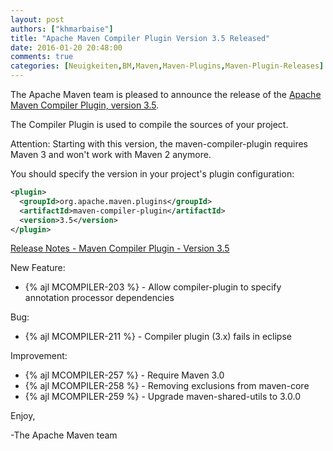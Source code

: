 ```yaml
---
layout: post
authors: ["khmarbaise"]
title: "Apache Maven Compiler Plugin Version 3.5 Released"
date: 2016-01-20 20:48:00
comments: true
categories: [Neuigkeiten,BM,Maven,Maven-Plugins,Maven-Plugin-Releases]
---
```

The Apache Maven team is pleased to announce the release of the 
[Apache Maven Compiler Plugin, version 3.5](http://maven.apache.org/plugins/maven-compiler-plugin/).

The Compiler Plugin is used to compile the sources of your project. 

Attention: Starting with this version, the maven-compiler-plugin requires
Maven 3 and won't work with Maven 2 anymore.


You should specify the version in your project's plugin configuration:

``` xml
<plugin>
  <groupId>org.apache.maven.plugins</groupId>
  <artifactId>maven-compiler-plugin</artifactId>
  <version>3.5</version>
</plugin>
```

<!-- more -->

[Release Notes - Maven Compiler Plugin - Version 3.5](https://issues.apache.org/jira/secure/ReleaseNote.jspa?projectId=12317225&amp;version=12330435)

New Feature:

 * {% ajl MCOMPILER-203 %} -  Allow compiler-plugin to specify annotation processor dependencies

Bug:

 * {% ajl MCOMPILER-211 %} -  Compiler plugin (3.x) fails in eclipse

Improvement:

 * {% ajl MCOMPILER-257 %} -  Require Maven 3.0
 * {% ajl MCOMPILER-258 %} -  Removing exclusions from maven-core
 * {% ajl MCOMPILER-259 %} -  Upgrade maven-shared-utils to 3.0.0

Enjoy,

-The Apache Maven team


